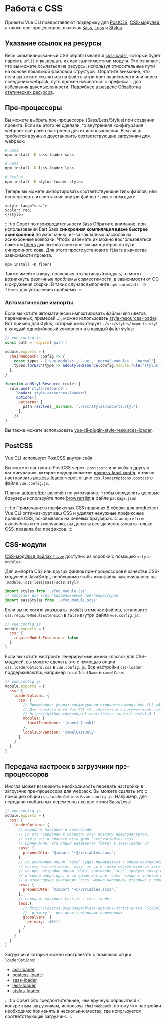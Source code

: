 # Работа с CSS

Проекты Vue CLI предоставляют поддержку для [PostCSS](http://postcss.org/), [CSS-модулей](https://github.com/css-modules/css-modules), а также пре-процессоров, включая [Sass](https://sass-lang.com/), [Less](http://lesscss.org/) и [Stylus](http://stylus-lang.com/).

## Указание ссылок на ресурсы

Весь скомпилированный CSS обрабатывается [css-loader](https://github.com/webpack-contrib/css-loader), который будет парсить `url()` и разрешать их как зависимостями модуля. Это означает, что вы можете ссылаться на ресурсы, используя относительные пути на основе локальной файловой структуры. Обратите внимание, что если вы хотите ссылаться на файл внутри npm-зависимости или через псевдоним webpack, путь должен начинаться с префикса `~` для избежания двусмысленности. Подробнее в разделе [Обработка статических ресурсов](./html-and-static-assets.md#обработка-статических-ресурсов).

## Пре-процессоры

Вы можете выбрать пре-процессоры (Sass/Less/Stylus) при создании проекта. Если вы этого не сделали, то внутренняя конфигурация webpack всё равно настроена для их использования. Вам лишь требуется вручную доустановить соответствующие загрузчики для webpack:

```bash
# Sass
npm install -D sass-loader sass

# Less
npm install -D less-loader less

# Stylus
npm install -D stylus-loader stylus
```

Теперь вы можете импортировать соответствующие типы файлов, или использовать их синтаксис внутри файлов `*.vue` с помощью:

```vue
<style lang="scss">
$color: red;
</style>
```

::: tip Совет по производительности Sass
Обратите внимание, при использовании Dart Sass **синхронная компиляция вдвое быстрее асинхронной** по умолчанию, из-за накладных расходов на асинхронные коллбэки. Чтобы избежать их можно воспользоваться пакетом [fibers](https://www.npmjs.com/package/fibers) для вызова асинхронных импортёров по пути синхронного кода. Для этого просто установите `fibers` в качестве зависимости проекта:

```
npm install -D fibers
```

Также имейте в виду, поскольку это нативный модуль, то могут возникнуть различные проблемы совместимости, в зависимости от ОС и окружения сборки. В таких случаях выполните `npm uninstall -D fibers` для устранения проблемы.
:::

### Автоматические импорты

Если вы хотите автоматически импортировать файлы (для цветов, переменных, примесей...), можно использовать [style-resources-loader](https://github.com/yenshih/style-resources-loader). Вот пример для stylus, который импортирует `./src/styles/imports.styl` в каждый однофайловый компонент и в каждый файл stylus:

```js
// vue.config.js
const path = require('path')

module.exports = {
  chainWebpack: config => {
    const types = ['vue-modules', 'vue', 'normal-modules', 'normal']
    types.forEach(type => addStyleResource(config.module.rule('stylus').oneOf(type)))
  },
}

function addStyleResource (rule) {
  rule.use('style-resource')
    .loader('style-resources-loader')
    .options({
      patterns: [
        path.resolve(__dirname, './src/styles/imports.styl'),
      ],
    })
}
```

Вы также можете использовать [vue-cli-plugin-style-resources-loader](https://www.npmjs.com/package/vue-cli-plugin-style-resources-loader).

## PostCSS

Vue CLI использует PostCSS внутри себя.

Вы можете настроить PostCSS через `.postcssrc` или любую другую конфигурацию, которая поддерживается [postcss-load-config](https://github.com/michael-ciniawsky/postcss-load-config), а также настраивать [postcss-loader](https://github.com/postcss/postcss-loader) через опцию `css.loaderOptions.postcss` в файле `vue.config.js`.

Плагин [autoprefixer](https://github.com/postcss/autoprefixer) включён по умолчанию. Чтобы определить целевые браузеры используйте поле [browserslist](../guide/browser-compatibility.html#browserslist) в файле `package.json`.

::: tip Примечание о префиксных CSS правилах
В сборке для production Vue CLI оптимизирует ваш CSS и удаляет ненужные префиксные правила CSS, основываясь на целевых браузерах. С `autoprefixer` включённым по умолчанию, вы должны всегда использовать только CSS-правила без префиксов.
:::

## CSS-модули

[CSS-модули в файлах `*.vue`](https://vue-loader.vuejs.org/ru/guide/css-modules.html) доступны из коробки с помощью `<style module>`.

Для импорта CSS или других файлов пре-процессоров в качестве CSS-модулей в JavaScript, необходимо чтобы имя файла заканчивалось на `.module.(css|less|sass|scss|styl)`:

```js
import styles from './foo.module.css'
// работает для всех поддерживаемых пре-процессоров
import sassStyles from './foo.module.scss'
```

Если вы не хотите указывать `.module` в именах файлов, установите `css.requireModuleExtension` в `false` внутри файла `vue.config.js`:

```js
// vue.config.js
module.exports = {
  css: {
    requireModuleExtension: false
  }
}
```

Если вы хотите настроить генерируемые имена классов для CSS-модулей, вы можете сделать это с помощью опции `css.loaderOptions.css` в `vue.config.js`. Все настройки `css-loader` поддерживаются, например `localIdentName` и `camelCase`:

```js
// vue.config.js
module.exports = {
  css: {
    loaderOptions: {
      css: {
        // Примечание: формат конфигурации отличается между Vue CLI v4 и v3
        // Для пользователей Vue CLI v3, обратитесь к документации css-loader v1
        // https://github.com/webpack-contrib/css-loader/tree/v1.0.1
        modules: {
          localIdentName: '[name]-[hash]'
        },
        localsConvention: 'camelCaseOnly'
      }
    }
  }
}
```

## Передача настроек в загрузчики пре-процессоров

Иногда может возникнуть необходимость передать настройки в загрузчик пре-процессора для webpack. Вы можете сделать это с помощью опции `css.loaderOptions` в `vue.config.js`. Например, для передачи глобальных переменных во все стили Sass/Less:

```js
// vue.config.js
module.exports = {
  css: {
    loaderOptions: {
      // передача настроек в sass-loader
      // @/ это псевдоним к каталогу src/ поэтому предполагается,
      // что у вас в проекте есть файл `src/variables.scss`
      // Примечание: эта опция называется "data" в sass-loader v7
      sass: {
        prependData: `@import "~@/variables.sass";`
      },
      // по умолчанию опция `sass` будет применяться к обоим синтаксисам
      // потому что синтаксис `scss` по сути также обрабатывается sass-loader
      // но при настройке опции `data` синтаксис `scss` требует точку с запятой
      // в конце оператора, в то время как для `sass` точки с запятой не требуется
      // в этом случае синтаксис `scss` можно настроить отдельно с помощью опции `scss`
      scss: {
        prependData: `@import "~@/variables.scss";`
      },
      // передача настроек Less.js в less-loader
      less:{
        // http://lesscss.org/usage/#less-options-strict-units `Global Variables`
        // `primary` — имя поля глобальных переменных
        globalVars: {
          primary: '#fff'
        }
      }
    }
  }
}
```

Загрузчики которые можно настраивать с помощью опции `loaderOptions`:

- [css-loader](https://github.com/webpack-contrib/css-loader)
- [postcss-loader](https://github.com/postcss/postcss-loader)
- [sass-loader](https://github.com/webpack-contrib/sass-loader)
- [less-loader](https://github.com/webpack-contrib/less-loader)
- [stylus-loader](https://github.com/shama/stylus-loader)

::: tip Совет
Это предпочтительнее, чем вручную обращаться к конкретным загрузчикам, используя `chainWebpack`, потому что настройки необходимо применять в нескольких местах, где используется соответствующий загрузчик.
:::
